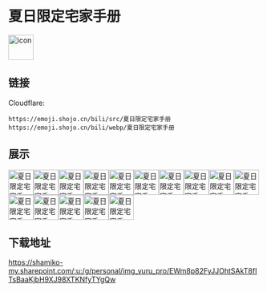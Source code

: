 # 夏日限定宅家手册
<img src="https://emoji.shojo.cn/bili/src/夏日限定宅家手册/icon.png" width="50" height="50" alt="icon">

## 链接
Cloudflare:
```
https://emoji.shojo.cn/bili/src/夏日限定宅家手册
https://emoji.shojo.cn/bili/webp/夏日限定宅家手册
```
## 展示
<img src="https://emoji.shojo.cn/bili/src/夏日限定宅家手册/夏日限定宅家手册-SSS.png" width="50" height="50" alt="夏日限定宅家手册-SSS"><img src="https://emoji.shojo.cn/bili/src/夏日限定宅家手册/夏日限定宅家手册-抱紧.png" width="50" height="50" alt="夏日限定宅家手册-抱紧"><img src="https://emoji.shojo.cn/bili/src/夏日限定宅家手册/夏日限定宅家手册-蹭蹭欧气.png" width="50" height="50" alt="夏日限定宅家手册-蹭蹭欧气"><img src="https://emoji.shojo.cn/bili/src/夏日限定宅家手册/夏日限定宅家手册-吃零食.png" width="50" height="50" alt="夏日限定宅家手册-吃零食"><img src="https://emoji.shojo.cn/bili/src/夏日限定宅家手册/夏日限定宅家手册-非.png" width="50" height="50" alt="夏日限定宅家手册-非"><img src="https://emoji.shojo.cn/bili/src/夏日限定宅家手册/夏日限定宅家手册-佬.png" width="50" height="50" alt="夏日限定宅家手册-佬"><img src="https://emoji.shojo.cn/bili/src/夏日限定宅家手册/夏日限定宅家手册-没有米了.png" width="50" height="50" alt="夏日限定宅家手册-没有米了"><img src="https://emoji.shojo.cn/bili/src/夏日限定宅家手册/夏日限定宅家手册-期待.png" width="50" height="50" alt="夏日限定宅家手册-期待"><img src="https://emoji.shojo.cn/bili/src/夏日限定宅家手册/夏日限定宅家手册-求锦鲤.png" width="50" height="50" alt="夏日限定宅家手册-求锦鲤"><img src="https://emoji.shojo.cn/bili/src/夏日限定宅家手册/夏日限定宅家手册-网上冲浪.png" width="50" height="50" alt="夏日限定宅家手册-网上冲浪"><img src="https://emoji.shojo.cn/bili/src/夏日限定宅家手册/夏日限定宅家手册-音乐达人.png" width="50" height="50" alt="夏日限定宅家手册-音乐达人"><img src="https://emoji.shojo.cn/bili/src/夏日限定宅家手册/夏日限定宅家手册-再来一抽.png" width="50" height="50" alt="夏日限定宅家手册-再来一抽"><img src="https://emoji.shojo.cn/bili/src/夏日限定宅家手册/夏日限定宅家手册-宅.png" width="50" height="50" alt="夏日限定宅家手册-宅"><img src="https://emoji.shojo.cn/bili/src/夏日限定宅家手册/夏日限定宅家手册-真不戳.png" width="50" height="50" alt="夏日限定宅家手册-真不戳"><img src="https://emoji.shojo.cn/bili/src/夏日限定宅家手册/夏日限定宅家手册-重在参与.png" width="50" height="50" alt="夏日限定宅家手册-重在参与">

## 下载地址

https://shamiko-my.sharepoint.com/:u:/g/personal/img_yuru_pro/EWm8p82FyJJOhtSAkT8fITsBaaKjbH9XJ98XTKNfyTYgQw